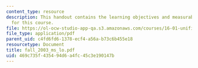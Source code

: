 ```yaml
---
content_type: resource
description: This handout contains the learning objectives and measurable outcomes
  for this course.
file: https://ol-ocw-studio-app-qa.s3.amazonaws.com/courses/16-01-unified-engineering-i-ii-iii-iv-fall-2005-spring-2006/469c735f435494d6a4fc45c3e190147b_fall_2003_ms_lo.pdf
file_type: application/pdf
parent_uid: c4fd6fd6-1378-ecf4-a56a-b73c6b455e18
resourcetype: Document
title: fall_2003_ms_lo.pdf
uid: 469c735f-4354-94d6-a4fc-45c3e190147b
---
```

